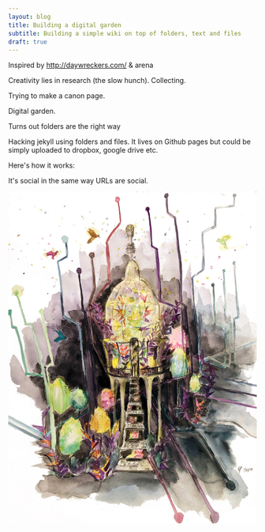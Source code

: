 ```yaml
---
layout: blog
title: Building a digital garden
subtitle: Building a simple wiki on top of folders, text and files
draft: true
---
```


Inspired by http://daywreckers.com/ & arena

Creativity lies in research (the slow hunch). Collecting.

Trying to make a canon page.

Digital garden.

Turns out folders are the right way 

Hacking jekyll using folders and files. It lives on Github pages but could be simply uploaded to dropbox, google drive etc.

Here's how it works:

It's social in the same way URLs are social.

![](/images/Digital-Garden.jpg)